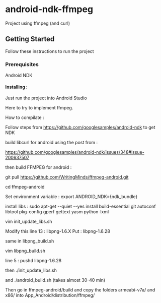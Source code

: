 # android-ndk-ffmpeg

Project using ffmpeg (and curl)

## Getting Started

Follow these instructions to run the project

### Prerequisites

Android NDK

#### Installing :

Just run the project into Android Studio




















Here to try to implement ffmpeg.

How to compilate : 

Follow steps from https://github.com/googlesamples/android-ndk
to get NDK

build libcurl for android using the post from :

https://github.com/googlesamples/android-ndk/issues/348#issue-200637507

then build FFMPEG for android :

git pull https://github.com/WritingMinds/ffmpeg-android.git

cd ffmpeg-android

Set environment variable :
export ANDROID_NDK={ndk_bundle}

install libs :
sudo apt-get --quiet --yes install build-essential git autoconf libtool pkg-config gperf gettext yasm python-lxml

vim init_update_libs.sh 

Modify this line 13 : libpng-1.6.X
Put : libpng-1.6.28

same in libpng_build.sh

vim libpng_build.sh

line 5 : pushd libpng-1.6.28

then ./init_update_libs.sh

and ./android_build.sh (takes almost 30-40 min)



Then go in ffmpeg-android/build and copy the folders armeabi-v7a/ and x86/ into
App_Android/distribution/ffmpeg/
